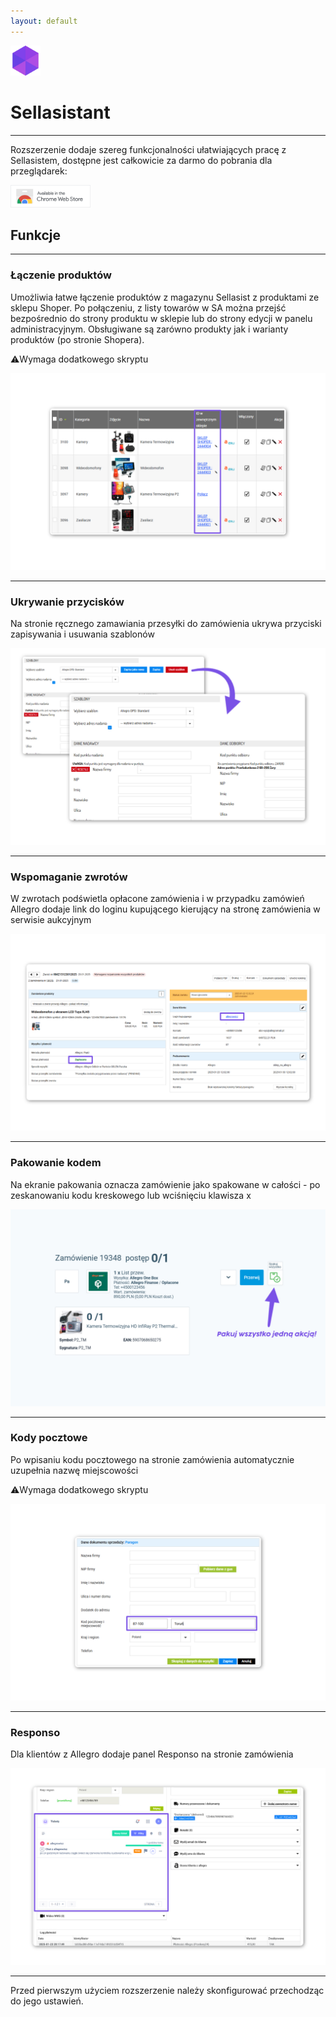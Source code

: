 ```yaml
---
layout: default
---
```

<img src="assets/images/icons/sa.webp" height="48">

# Sellasistant
***

Rozszerzenie dodaje szereg funkcjonalności ułatwiających pracę z Sellasistem, dostępne jest całkowicie za darmo do pobrania dla przeglądarek:

<a href="https://chrome.google.com/webstore/detail/sellasistant/ljphfmppleockoamlbfhbllebnghdgae"><img class="badges" src="assets/images/badges/cr.png" height="36"/></a>

## Funkcje
***

### Łączenie produktów
Umożliwia łatwe łączenie produktów z magazynu Sellasist z produktami ze sklepu Shoper. Po połączeniu, z listy towarów w SA można przejść bezpośrednio do strony produktu w sklepie lub do strony edycji w panelu administracyjnym. Obsługiwane są zarówno produkty jak i warianty produktów (po stronie Shopera).

⚠️Wymaga dodatkowego skryptu

![Łączenie produktów](assets/images/screens/sa/screen1.jpg)

***

### Ukrywanie przycisków
Na stronie ręcznego zamawiania przesyłki do zamówienia ukrywa przyciski zapisywania i usuwania szablonów

![Ukrywanie przycisków](assets/images/screens/sa/screen2.jpg)

***

### Wspomaganie zwrotów
W zwrotach podświetla opłacone zamówienia i w przypadku zamówień Allegro dodaje link do loginu kupującego kierujący na stronę zamówienia w serwisie aukcyjnym

![Wspomaganie zwrotów](assets/images/screens/sa/screen3.jpg)

***

### Pakowanie kodem
Na ekranie pakowania oznacza zamówienie jako spakowane w całości - po zeskanowaniu kodu kreskowego lub wciśnięciu klawisza x

![Pakowanie kodem](assets/images/screens/sa/screen4.jpg)

***

### Kody pocztowe
Po wpisaniu kodu pocztowego na stronie zamówienia automatycznie uzupełnia nazwę miejscowości

⚠️Wymaga dodatkowego skryptu

![Kody pocztowe](assets/images/screens/sa/screen5.jpg)

***

### Responso
Dla klientów z Allegro dodaje panel Responso na stronie zamówienia

![Responso](assets/images/screens/sa/screen6.jpg)

***

Przed pierwszym użyciem rozszerzenie należy skonfigurować przechodząc do jego ustawień.